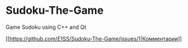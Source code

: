 Sudoku-The-Game
===============

Game Sudoku using C++ and Qt

[[https://github.com/E1SS/Sudoku-The-Game/issues/1|Комментарии]]
